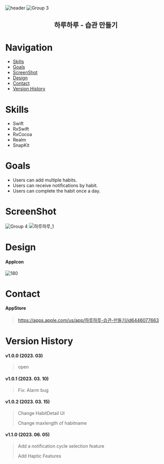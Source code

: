 
![header](https://capsule-render.vercel.app/api?type=slice&color=FFFFFF&height=200&section=header&text=하루하루&fontSize=90&fontColor=4B84F2)
![Group 3](https://user-images.githubusercontent.com/67613690/231151301-25e00b19-55a5-4b78-be84-bf9838c92bb1.png)

<div align=center><h2>하루하루 - 습관 만들기</h2></div>

# Navigation
- [Skills](#skills)
- [Goals](#goals)
- [ScreenShot](#screenshot)
- [Design](#design)
- [Contact](#contact)
- [Version History](#version-history)

# Skills
- Swift
- RxSwift
- RxCocoa
- Realm
- SnapKit

# Goals
- Users can add multiple habits.
- Users can receive notifications by habit.
- Users can complete the habit once a day.

# ScreenShot
![Group 4](https://user-images.githubusercontent.com/67613690/223621775-2e4e4f62-5061-4e2a-a179-f3c084ff3084.png)
![하루하루_1](https://user-images.githubusercontent.com/67613690/231151470-84a891ff-c22a-45f6-bd27-b033ccdbff9a.gif)

# Design
#### AppIcon
![180](https://user-images.githubusercontent.com/67613690/223406995-6a8f0158-6adb-4f14-9652-a1ba971cb77f.png)


# Contact
#### AppStore
> https://apps.apple.com/us/app/하루하루-습관-만들기/id6446077663

# Version History
#### v1.0.0 (2023. 03)
> open
#### v1.0.1 (2023. 03. 10)
> Fix: Alarm bug
#### v1.0.2 (2023. 03. 15)
> Change HabitDetail UI
> 
> Change maxlength of habitname
#### v1.1.0 (2023. 06. 05)
> Add a notification cycle selection feature
>
> Add Haptic Features
